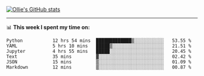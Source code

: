 <!--
**icedpanda/icedpanda** is a ✨ _special_ ✨ repository because its `README.md` (this file) appears on your GitHub profile.

Here are some ideas to get you started:

- 🔭 I’m currently working on ...
- 🌱 I’m currently learning ...
- 👯 I’m looking to collaborate on ...
- 🤔 I’m looking for help with ...
- 💬 Ask me about ...
- 📫 How to reach me: ...
- 😄 Pronouns: ...
- ⚡ Fun fact: ...
-->
[![Ollie's GitHub stats](https://github-readme-stats-icedpanda.vercel.app/api?username=icedpanda&count_private=true&show_icons=true)](https://github.com/icedpanda)

---
📊 **This week I spent my time on:**
<!--START_SECTION:waka-->

```text
Python           12 hrs 54 mins  █████████████▒░░░░░░░░░░░   53.55 %
YAML             5 hrs 10 mins   █████▒░░░░░░░░░░░░░░░░░░░   21.51 %
Jupyter          4 hrs 55 mins   █████░░░░░░░░░░░░░░░░░░░░   20.45 %
Text             35 mins         ▓░░░░░░░░░░░░░░░░░░░░░░░░   02.42 %
JSON             15 mins         ▒░░░░░░░░░░░░░░░░░░░░░░░░   01.09 %
Markdown         12 mins         ▒░░░░░░░░░░░░░░░░░░░░░░░░   00.87 %
```

<!--END_SECTION:waka-->
